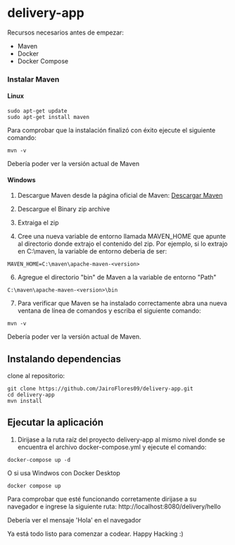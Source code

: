 # delivery-app

Recursos necesarios antes de empezar:
* Maven
* Docker
* Docker Compose

### Instalar Maven
#### Linux
```
sudo apt-get update
sudo apt-get install maven
```
Para comprobar que la instalación finalizó con éxito ejecute el siguiente comando:
```
mvn -v
```
Debería poder ver la versión actual de Maven

#### Windows
1. Descargue Maven desde la página oficial de Maven:
[Descargar Maven](https://maven.apache.org/download.cgi)

2. Descargue el Binary zip archive
3. Extraiga el zip
4. Cree una nueva variable de entorno llamada MAVEN_HOME que apunte al directorio donde extrajo el contenido del zip. Por ejemplo, si lo extrajo en C:\maven, la variable de entorno deberia de ser:

```
MAVEN_HOME=C:\maven\apache-maven-<version>
```
6. Agregue el directorio "bin" de Maven a la variable de entorno "Path"

```
C:\maven\apache-maven-<version>\bin
```
7. Para verificar que Maven se ha instalado correctamente abra una nueva ventana de línea de comandos y escriba el siguiente comando:

```
mvn -v
```
Debería poder ver la versión actual de Maven.

## Instalando dependencias
clone al repositorio:
```
git clone https://github.com/JairoFlores09/delivery-app.git
cd delivery-app
mvn install
```
## Ejecutar la aplicación
1. Dirijase a la ruta raíz del proyecto delivery-app al mismo nivel donde se encuentra el archivo docker-compose.yml y ejecute el comando:
```
docker-compose up -d
```
O si usa Windwos con Docker Desktop
```
docker compose up
```
Para comprobar que esté funcionando corretamente dirijase a su navegador e ingrese la siguiente ruta:
http://localhost:8080/delivery/hello

Debería ver el mensaje 'Hola' en el navegador

Ya está todo listo para comenzar a codear. Happy Hacking :) 

